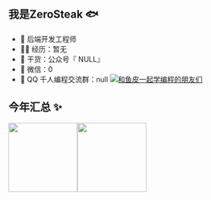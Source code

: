 ## 我是ZeroSteak 🐟

- 🐧 后端开发工程师
- 👨‍💻 经历：暂无
- 🌱 干货：公众号『 NULL』
- 💬 微信：0
- 👬 QQ 千人编程交流群：null <a target="_blank" href="https://qm.qq.com/cgi-bin/qm/qr?k=Aevn1r1U-DJ7ajBLBjed7VmLV2ZW06hx&jump_from=webapi"><img border="0" src="https://pub.idqqimg.com/wpa/images/group.png" alt="和鱼皮一起学编程的朋友们" title="和鱼皮一起学编程的朋友们"></a>

## 今年汇总 ✨

<img align="" height="137px" src="https://github-readme-stats.vercel.app/api?username=zuoxianglei&hide_title=true&hide_border=true&show_icons=true&include_all_commits=true&line_height=21&bg_color=0,EC6C6C,FFD479,FFFC79,73FA79&theme=graywhite&locale=cn" /><img align="" height="137px" src="https://github-readme-stats.vercel.app/api/top-langs/?username=zuoxianglei&hide_title=true&hide_border=true&layout=compact&bg_color=0,73FA79,73FDFF,D783FF&theme=graywhite&locale=cn" />
